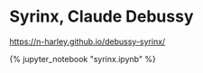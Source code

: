# Syrinx, Claude Debussy

https://n-harley.github.io/debussy-syrinx/

{% jupyter_notebook "syrinx.ipynb" %}
